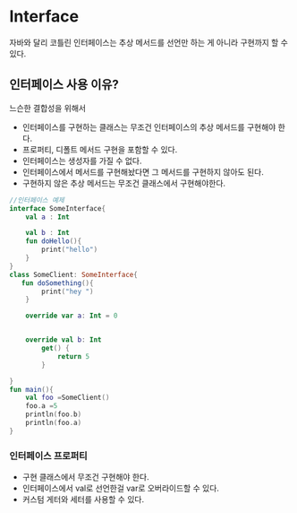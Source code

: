 # Interface
자바와 달리 코틀린 인터페이스는 추상 메서드를 선언만 하는 게 아니라 구현까지 할 수 있다.

## 인터페이스 사용 이유?
느슨한 결합성을 위해서

* 인터페이스를 구현하는 클래스는 무조건 인터페이스의 추상 메서드를 구현해야 한다.
* 프로퍼티, 디폴트 메서드 구현을 포함할 수 있다.
* 인터페이스는 생성자를 가질 수 없다.
* 인터페이스에서 메서드를 구현해놨다면 그 메서드를 구현하지 않아도 된다.
* 구현하지 않은 추상 메서드는 무조건 클래스에서 구현해야한다.
```kotlin
//인터페이스 예제
interface SomeInterface{
    val a : Int

    val b : Int
    fun doHello(){
        print("hello")
    }
}
class SomeClient: SomeInterface{
   fun doSomething(){
        print("hey ")
    }

    override var a: Int = 0


    override val b: Int
        get() {
            return 5
        }

}
fun main(){
    val foo =SomeClient()
    foo.a =5
    println(foo.b)
    println(foo.a)
}
```
### 인터페이스 프로퍼티
* 구현 클래스에서 무조건 구현해야 한다.
* 인터페이스에서 val로 선언한걸 var로 오버라이드할 수 있다.
* 커스텀 게터와 세터를 사용할 수 있다.
